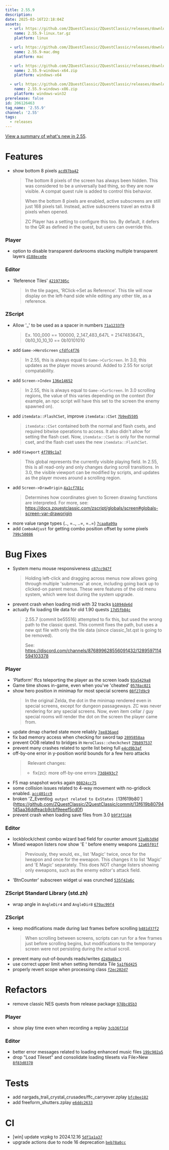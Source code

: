 ```yaml
---
title: 2.55.9
description: 
date: 2025-03-16T22:18:04Z
assets: 
  - url: https://github.com/ZQuestClassic/ZQuestClassic/releases/download/2.55.9/2.55.9-linux.tar.gz
    name: 2.55.9-linux.tar.gz
    platform: linux

  - url: https://github.com/ZQuestClassic/ZQuestClassic/releases/download/2.55.9/2.55.9-mac.dmg
    name: 2.55.9-mac.dmg
    platform: mac

  - url: https://github.com/ZQuestClassic/ZQuestClassic/releases/download/2.55.9/2.55.9-windows-x64.zip
    name: 2.55.9-windows-x64.zip
    platform: windows-x64

  - url: https://github.com/ZQuestClassic/ZQuestClassic/releases/download/2.55.9/2.55.9-windows-x86.zip
    name: 2.55.9-windows-x86.zip
    platform: windows-win32
prerelease: false
id: 206126463
tag_name: '2.55.9'
channel: '2.55'
tags:
  - releases
---
```


[View a summary of what's new in 2.55](https://zquestclassic.com/docs/2.55/).
# Features

- show bottom 8 pixels [`acd97ba42`](https://github.com/ZQuestClassic/ZQuestClassic/commit/acd97ba42a4dd993d8ca46c7d79260963ad6372c)
   &nbsp;
   >The bottom 8 pixels of the screen has always been hidden. This was considered to be a universally bad thing, so they are now visible. A compat quest rule is added to control this behavior.  
   >
   >When the bottom 8 pixels are enabled, active subscreens are still just 168 pixels tall. Instead, active subscreens travel an extra 8 pixels when opened.  
   >
   >ZC Player has a setting to configure this too. By default, it defers to the QR as defined in the quest, but users can override this. 
   >

### Player

- option to disable transparent darkrooms stacking multiple transparent layers [`d188ece0e`](https://github.com/ZQuestClassic/ZQuestClassic/commit/d188ece0e85762c8238e4081951da877a0b458e9)

### Editor

- 'Reference Tiles' [`42197305c`](https://github.com/ZQuestClassic/ZQuestClassic/commit/42197305c0489bd75412608733e7904ef805a94d)
   &nbsp;
   >In the tile pages, 'RClick->Set as Reference'. This tile will now display on the left-hand side while editing any other tile, as a reference. 
   >

### ZScript

- Allow '_' to be used as a spacer in numbers [`71a1233f9`](https://github.com/ZQuestClassic/ZQuestClassic/commit/71a1233f932d3462ca645cf79ab870135dca5301)
   &nbsp;
   >Ex. 100_000 == 100000, 2_147_483_647L = 2147483647L, 0b10_10_10_10 == 0b10101010 
   >
- add `Game->HeroScreen` [`cfdfc4f76`](https://github.com/ZQuestClassic/ZQuestClassic/commit/cfdfc4f7620340f89a63793c08abeacf97f1ff96)
   &nbsp;
   >In 2.55, this is always equal to `Game->CurScreen`. In 3.0, this updates as the player moves around. Added to 2.55 for script compatability. 
   >
- add `Screen->Index` [`136e14652`](https://github.com/ZQuestClassic/ZQuestClassic/commit/136e14652211dee026fe7c1d5eb05182abe382e7)
   &nbsp;
   >In 2.55, this is always equal to `Game->CurScreen`. In 3.0 scrolling regions, the value of this varies depending on the context (for example, an npc script will have this set to the screen the enemy spawned on). 
   >
- add `itemdata::FlashCSet`, improve `itemdata::CSet` [`7b9ed5505`](https://github.com/ZQuestClassic/ZQuestClassic/commit/7b9ed55059c09609ef7a4fbcf24a7e1f694e8eb7)
   &nbsp;
   >`itemdata::CSet` contained both the normal and flash csets, and required bitwise operations to access. It also didn't allow for setting the flash cset. Now, `itemdata::CSet` is only for the normal cset, and the flash cset uses the new `itemdata::FlashCSet`. 
   >
- add `Viewport` [`4f709c1a7`](https://github.com/ZQuestClassic/ZQuestClassic/commit/4f709c1a7440d6821e397accff26f27c0f3a3985)
   &nbsp;
   >This global represents the currently visible playing field. In 2.55, this is all read-only and only changes during scroll transitions. In 3.0, the visible viewport can be modified by scripts, and updates as the player moves around a scrolling region. 
   >
- add `Screen->DrawOrigin` [`4a1cf781c`](https://github.com/ZQuestClassic/ZQuestClassic/commit/4a1cf781cf181eb012d9f47b9a79219385a510fa)
   &nbsp;
   >Determines how coordinates given to Screen drawing functions are interpreted. For more, see: https://docs.zquestclassic.com/zscript/globals/screen#globals-screen-var-draworigin 
   >
- more value range types (.., =.., ..=, =..=) [`7caa8a09a`](https://github.com/ZQuestClassic/ZQuestClassic/commit/7caa8a09ad5c3a555fcd46a5ba4e4d8c057ce022)
- add `ComboAdjust` for getting combo position offset by some pixels [`799c50086`](https://github.com/ZQuestClassic/ZQuestClassic/commit/799c50086a1dac67d32617de6dfcdd11c33a949f)

# Bug Fixes

- System menu mouse responsiveness [`c87cc947f`](https://github.com/ZQuestClassic/ZQuestClassic/commit/c87cc947f1b880efef68f850cb04a598a8fe5606)
   &nbsp;
   >Holding left-click and dragging across menus now allows going through multiple 'submenus' at once, including going back up to clicked-on parent menus. These were features of the old menu system, which were lost during the system upgrade. 
   >
- prevent crash when loading midi with 32 tracks [`b1094de6d`](https://github.com/ZQuestClassic/ZQuestClassic/commit/b1094de6d66dc889618412b35ce0d2fe6ee0dc0f)
- actually fix loading tile data for old 1.90 quests [`17d5fb84c`](https://github.com/ZQuestClassic/ZQuestClassic/commit/17d5fb84c8ddde33587f818edaa332103f81d30b)
   &nbsp;
   >2.55.7 (commit be55516) attempted to fix this, but used the wrong path to the classic quest. This commit fixes the path, but uses a new qst file with only the tile data (since classic_1st.qst is going to be removed).  
   >
   >See: https://discord.com/channels/876899628556091432/1289597114594103378 
   >

### Player

- 'Platform' ffcs teleporting the player as the screen loads [`93a5429a8`](https://github.com/ZQuestClassic/ZQuestClassic/commit/93a5429a8061a61451846796411cc622d616f165)
- Game time shows in-game, even when you've 'cheated' [`0578ac021`](https://github.com/ZQuestClassic/ZQuestClassic/commit/0578ac021265b9f1dcea83497cf8ebef78545537)
- show hero position in minimap for most special screens [`08f27d9c9`](https://github.com/ZQuestClassic/ZQuestClassic/commit/08f27d9c937063e910770f87795959961c030a5b)
   &nbsp;
   >In the original Zelda, the dot in the minimap rendered even in special screens, except for dungeon passageways. ZC was never rendering for any special screens. Now, even item cellar / guy special rooms will render the dot on the screen the player came from. 
   >
- update dmap charted state more reliably [`7ee836aed`](https://github.com/ZQuestClassic/ZQuestClassic/commit/7ee836aedc74a685da549315e20d30261ee0dce7)
- fix bad memory access when checking for sword tap [`2895858aa`](https://github.com/ZQuestClassic/ZQuestClassic/commit/2895858aa7cd5133b9cf61b010c7c0c3ef9c9ef1)
- prevent OOB related to bridges in `HeroClass::checkchest` [`79b897537`](https://github.com/ZQuestClassic/ZQuestClassic/commit/79b897537f0ed490fa6cfecf8ad84e70c6db46f3)
- prevent many crashes related to sprite list being full [`e4cd9b3af`](https://github.com/ZQuestClassic/ZQuestClassic/commit/e4cd9b3afff3acea9c2d71aca63ff15e095765a4)
- off-by-one error in y-position world bounds for a few hero attacks
   >&nbsp;
   >Relevant changes:
   > - fix(zc): more off-by-one errors [`73d8493c7`](https://github.com/ZQuestClassic/ZQuestClassic/commit/73d8493c7f203937ada62ee43cd3858af139b1df)
- F5 map snapshot works again [`00824cc75`](https://github.com/ZQuestClassic/ZQuestClassic/commit/00824cc758de686d675372bbd3a9890309dd1544)
- some collision issues related to 4-way movement with no-gridlock enabled. [`acc401cc9`](https://github.com/ZQuestClassic/ZQuestClassic/commit/acc401cc9b8be535c0e62545dfe70377a91023a7)
- broken 'Z_Eventlog` output related to ExStates [`13f619b80`](https://github.com/ZQuestClassic/ZQuestClassic/commit/13f619b80794145aa36ddfeacb9cbf9eeef5cd0f)
- prevent crash when loading save files from 3.0 [`b9f3f3184`](https://github.com/ZQuestClassic/ZQuestClassic/commit/b9f3f3184df5af01486e55e9ce6182c80568e60d)

### Editor

- lockblock/chest combo wizard bad field for counter amount [`52a0b3d9d`](https://github.com/ZQuestClassic/ZQuestClassic/commit/52a0b3d9dfd3af5aaa526da28c8ff0004d53a8d5)
- Mixed weapon listers now show 'E ' before enemy weapons [`12a65f01f`](https://github.com/ZQuestClassic/ZQuestClassic/commit/12a65f01f167567126acc619e1f101cd5fba5bc8)
   &nbsp;
   >Previously, they would, ex., list 'Magic' twice, once for the lweapon and once for the eweapon. This changes it to list 'Magic' and 'E Magic' separately. This does NOT change listers showing only eweapons, such as the enemy editor's attack field. 
   >
- 'BtnCounter' subscreen widget ui was crunched [`535f42a6c`](https://github.com/ZQuestClassic/ZQuestClassic/commit/535f42a6c4ed9eafec91f967b70178d67d8f1c1d)

### ZScript Standard Library (std.zh)

- wrap angle in `AngleDir4` and `AngleDir8` [`679ac99f4`](https://github.com/ZQuestClassic/ZQuestClassic/commit/679ac99f4aa83ed753fc100a932717bb92838154)

### ZScript

- keep modifications made during last frames before scrolling [`b481d37f2`](https://github.com/ZQuestClassic/ZQuestClassic/commit/b481d37f21b83437010034b629f3721ee5eb7eb1)
   &nbsp;
   >When scrolling between screens, scripts can run for a few frames just before scrolling begins, but modifications to the temporary screen were not persisting during the actual scroll. 
   >
- prevent many out-of-bounds reads/writes [`d249a6bc3`](https://github.com/ZQuestClassic/ZQuestClassic/commit/d249a6bc333fae954b6c7196afe7749b04aa6d5d)
- use correct upper limit when setting itemdata Tile [`5a1f6d425`](https://github.com/ZQuestClassic/ZQuestClassic/commit/5a1f6d425f50fbf6b8fa63cc3a81b167ed3cb05b)
- properly revert scope when processing class [`f2ec202d7`](https://github.com/ZQuestClassic/ZQuestClassic/commit/f2ec202d7158f1c2c7bacd826563142b5a7cdb96)

# Refactors

- remove classic NES quests from release package [`978bc85b3`](https://github.com/ZQuestClassic/ZQuestClassic/commit/978bc85b3bc42cec4174c6f4de56eca7c28e7d1e)

### Player

- show play time even when recording a replay [`3cb36f31d`](https://github.com/ZQuestClassic/ZQuestClassic/commit/3cb36f31d7fd35c76a529ed4d59404662a1e61ec)

### Editor

- better error messages related to loading enhanced music files [`199c902a5`](https://github.com/ZQuestClassic/ZQuestClassic/commit/199c902a511d9e0900ed0ac11e871560dce621e6)
- drop "Load Tileset" and consolidate loading tilesets via File>New [`8f83d0370`](https://github.com/ZQuestClassic/ZQuestClassic/commit/8f83d0370b796325da7894f4f4e0bb55391067b1)

# Tests

- add nargads_trail_crystal_crusades/ffc_carryover.zplay [`bfc0ee182`](https://github.com/ZQuestClassic/ZQuestClassic/commit/bfc0ee182b3cd83a511ea1a5c4bf2658a54a797e)
- add freeform_shutters.zplay [`e6ddc2633`](https://github.com/ZQuestClassic/ZQuestClassic/commit/e6ddc2633b9d17a9b0b74fcb78982e65bd6f2633)

# CI

- [win] update vcpkg to 2024.12.16 [`5df1a1a37`](https://github.com/ZQuestClassic/ZQuestClassic/commit/5df1a1a37b5d212b9ae348d38a093e84ca24b6ae)
- upgrade actions due to node 16 deprecation [`beb78a0cc`](https://github.com/ZQuestClassic/ZQuestClassic/commit/beb78a0cc86e5ca06d88b0e22aa621a867ff7e9c)

